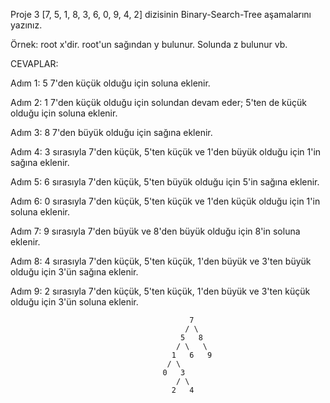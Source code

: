 Proje 3
[7, 5, 1, 8, 3, 6, 0, 9, 4, 2] dizisinin Binary-Search-Tree aşamalarını yazınız.

Örnek: root x'dir. root'un sağından y bulunur. Solunda z bulunur vb.



CEVAPLAR:


Adım 1: 5 7'den küçük olduğu için soluna eklenir.

Adım 2: 1 7'den küçük olduğu için solundan devam eder; 5'ten de küçük olduğu için soluna eklenir.

Adım 3: 8 7'den büyük olduğu için sağına eklenir.

Adım 4: 3 sırasıyla 7'den küçük, 5'ten küçük ve 1'den büyük olduğu için 1'in sağına eklenir.

Adım 5: 6 sırasıyla 7'den küçük, 5'ten büyük olduğu için 5'in sağına eklenir.

Adım 6: 0 sırasıyla 7'den küçük, 5'ten küçük ve 1'den küçük olduğu için 1'in soluna eklenir.

Adım 7: 9 sırasıyla 7'den büyük ve 8'den büyük olduğu için 8'in soluna eklenir.

Adım 8: 4 sırasıyla 7'den küçük, 5'ten küçük, 1'den büyük ve 3'ten büyük olduğu için 3'ün sağına eklenir.

Adım 9: 2 sırasıyla 7'den küçük, 5'ten küçük, 1'den büyük ve 3'ten küçük olduğu için 3'ün soluna eklenir.


                                            7
                                           / \
                                          5   8
                                         / \   \
                                        1   6   9
                                       / \
                                      0   3
                                         / \
                                        2   4

